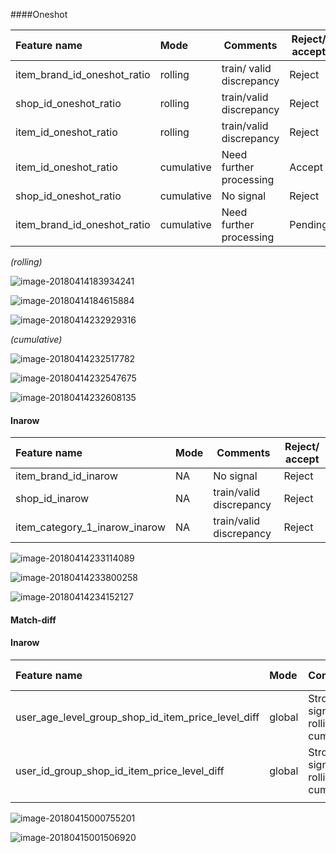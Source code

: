 

####Oneshot

| Feature name                | Mode       | Comments                 | Reject/ accept |
| :-------------------------- | :--------- | ------------------------ | -------------- |
| item_brand_id_oneshot_ratio | rolling    | train/ valid discrepancy | Reject         |
| shop_id_oneshot_ratio       | rolling    | train/valid discrepancy  | Reject         |
| item_id_oneshot_ratio       | rolling    | train/valid discrepancy  | Reject         |
| item_id_oneshot_ratio       | cumulative | Need further processing  | Accept         |
| shop_id_oneshot_ratio       | cumulative | No signal                | Reject         |
| item_brand_id_oneshot_ratio | cumulative | Need further processing  | Pending        |

_(rolling)_

![image-20180414183934241](/Users/Effy/Documents/Git/alimama_v2/eda/summary_xiaolan/image-20180414183934241.png)

![image-20180414184615884](/Users/Effy/Documents/Git/alimama_v2/eda/summary_xiaolan/image-20180414184615884.png)

![image-20180414232929316](/Users/Effy/Documents/Git/alimama_v2/eda/summary_xiaolan/image-20180414232929316.png)

_(cumulative)_

![image-20180414232517782](/Users/Effy/Documents/Git/alimama_v2/eda/summary_xiaolan/image-20180414232517782.png)

![image-20180414232547675](/Users/Effy/Documents/Git/alimama_v2/eda/summary_xiaolan/image-20180414232547675.png)

![image-20180414232608135](/Users/Effy/Documents/Git/alimama_v2/eda/summary_xiaolan/image-20180414232608135.png)



#### Inarow

| Feature name                  | Mode | Comments                | Reject/ accept |
| :---------------------------- | :--- | ----------------------- | -------------- |
| item_brand_id_inarow          | NA   | No signal               | Reject         |
| shop_id_inarow                | NA   | train/valid discrepancy | Reject         |
| item_category_1_inarow_inarow | NA   | train/valid discrepancy | Reject         |

![image-20180414233114089](/Users/Effy/Documents/Git/alimama_v2/eda/summary_xiaolan/image-20180414233114089.png)

![image-20180414233800258](/Users/Effy/Documents/Git/alimama_v2/eda/summary_xiaolan/image-20180414233800258.png)

![image-20180414234152127](/Users/Effy/Documents/Git/alimama_v2/eda/summary_xiaolan/image-20180414234152127.png)



#### Match-diff



#### Inarow

| Feature name                                       | Mode   | Comments                                  | Reject/ accept |
| :------------------------------------------------- | :----- | ----------------------------------------- | -------------- |
| user_age_level_group_shop_id_item_price_level_diff | global | Strong signal; try rolling and cumulative | Accept         |
| user_id_group_shop_id_item_price_level_diff        | global | Strong signal; try rolling and cumulative | Accept         |
|                                                    |        |                                           |                |

![image-20180415000755201](/Users/Effy/Documents/Git/alimama_v2/eda/summary_xiaolan/image-20180415000755201.png)

![image-20180415001506920](/var/folders/7d/pr_fc_js2yl1_kp7rv3svqrh0000gn/T/abnerworks.Typora/image-20180415001506920.png)

